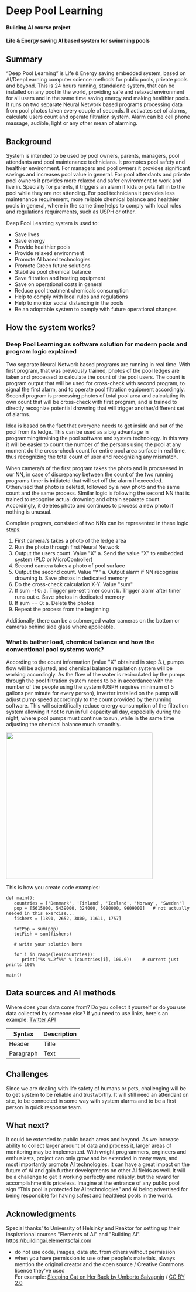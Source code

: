 # Deep Pool Learning
#### Building AI course project
#### Life & Energy saving AI based system for swimming pools

## Summary

“Deep Pool Learning” is Life & Energy saving embedded system, based on AI/DeepLearning computer science methods for public pools, private pools and beyond. This is 24 hours running, standalone system, that can be installed on any pool in the world, providing safe and relaxed environment for all users and in the same time saving energy and making healthier pools. It runs on two separate Neural Network based programs processing data from pool photos taken every couple of seconds. It activates set of alarms, calculate users count and operate filtration system. Alarm can be cell phone massage, audible, light or any other mean of alarming.


## Background

System is intended to be used by pool owners, parents, managers, pool attendants and pool maintenance technicians. It promotes pool safety and healthier environment. For managers and pool owners it provides significant savings and increases pool value in general. For pool attendants and private pool owners it provides more relaxed and safer environment to work and live in. Specially for parents, it triggers an alarm if kids or pets fall in to the pool while they are not attending. For pool technicians it provides less maintenance requirement, more reliable chemical balance and  healthier pools in general, where in the same time helps to comply with local rules and regulations requirements, such as USPH or other.

Deep Pool Learning system is used to:
* Save lives
* Save energy 
* Provide healthier pools
* Provide relaxed environment
* Promote AI based technologies
* Promote Green future solutions
* Stabilize pool chemical balance
* Save filtration and heating  equipment
* Save on operational costs in general
* Reduce pool treatment chemicals consumption
* Help to comply with local rules and regulations
* Help to monitor social distancing in the pools
* Be an adoptable system to comply with future operational changes   


## How the system works?

### Deep Pool Learning as software solution for modern pools and program logic explained
Two separate Neural Network based programs are running in real time. 
With first program, that was previously trained, photos of the pool ledges are taken and processed to calculate the count of the pool users. The count is program output that will be used for cross-check with second program, to signal the first alarm, and to operate pool filtration equipment accordingly.
Second program is processing photos of total pool area and calculating its own count that will be cross-check with first program, and is trained to directly recognize potential drowning that will trigger another/different set of alarms.

Idea is based on the fact that everyone needs to get inside and out of the pool from its ledge. This can be used as a big advantage in programming/training the pool software and system technology. In this way it will be easier to count the number of the persons using the pool at any moment do the cross-check count for entire pool area surface in real time, thus recognizing the total count of user and recognizing any mismatch. 

When camera/s of the first program takes the photo and is procseesed in our NN, in case of discrepancy between the count of the two running programs timer is initiatetd that will set off the alarm if exceeded. Othervised that photo is deleted, followed by a new photo and the same count and the same process.
SImilar logic is following the second NN that is trained to recognise actual drowning and obtain separate count. Accordingly, it deletes photo and continues to process a new photo if nothing is unusual.

Complete program, consisted of two NNs can be represented in these logic steps:
   1.	First camera/s takes a photo of the ledge area
   2.	Run the photo through first Neural Network
   3.	Output the users count. Value "X"
      a. Send the value "X" to embedded system (PLC or MicroController)
   4.	Second camera takes a photo of pool surface
   5.	Output the second count. Value "Y"
   	a. Output alarm if NN recognise drowning
      b. Save photos in dedicated memory
   6.	Do the cross-check calculation X-Y. Value "sum"
   7.	If sum =! 0:
      a.	Trigger pre-set timer count
      b.	Trigger alarm after timer runs out
      c.	Save photos in dedicated memory
   8.	If sum == 0:
      a.	Delete the photos
   9.	Repeat the process from the beginning

Additionally, there can be a submerged water cameras on the bottom or cameras behind side glass where applicable.

### What is bather load, chemical balance and how the conventional pool systems work?
According to the count information (value "X" obtained in step 3.), pumps flow will be adjusted, and chemical balance regulation system will be working accordingly. As the flow of the water is recirculated by the pumps through the pool filtration system needs to be in accordance with the number of the people using the system (USPH requires minimum of 5 gallons per minute for every person), inverter installed on the pump will adjust pump speed accordingly to the count provided by the running software. This will scientifically reduce energy consumption of the filtration system allowing it not to run in full capacity all day, especially during the night, where pool pumps must continue to run, while in the same time adjusting the chemical balance much smoothly.


<img src="https://www.wowamazing.com/wp-content/uploads/2015/08/ce95100000000000.jpg" width="400">

This is how you create code examples:
```
def main():
   countries = ['Denmark', 'Finland', 'Iceland', 'Norway', 'Sweden']
   pop = [5615000, 5439000, 324000, 5080000, 9609000]   # not actually needed in this exercise...
   fishers = [1891, 2652, 3800, 11611, 1757]

   totPop = sum(pop)
   totFish = sum(fishers)

   # write your solution here

   for i in range(len(countries)):
      print("%s %.2f%%" % (countries[i], 100.0))    # current just prints 100%

main()
```


## Data sources and AI methods
Where does your data come from? Do you collect it yourself or do you use data collected by someone else?
If you need to use links, here's an example:
[Twitter API](https://developer.twitter.com/en/docs)

| Syntax      | Description |
| ----------- | ----------- |
| Header      | Title       |
| Paragraph   | Text        |

## Challenges

Since we are dealing with life safety of humans or pets, challenging will be to get system to be reliable and trustworthy. It will still need an attendant on site, to be connected in some way with system alarms and to be a first person in quick response team.

## What next?

It could be extended to public beach areas and beyond. As we increase ability to collect larger amount of data and process it, larger areas of monitoring may be implemented.
With wright programmers, engineers and enthusiasts, project can only grow and be extended in many ways, and most importantly promote AI technologies. It can have a great impact on the future of AI and gain further developments on other AI fields as well. It will be a challenge to get it working perfectly and reliably, but the revard for accomplishment is priceless. Imagine at the entrance of any public pool sign “This pool is protected by AI technologies” and AI being advertised for being responsible for having safest and healthiest pools in the world.


## Acknowledgments

Special thanks' to University of Helsinky and Reaktor for setting up their inspirational courses "Elements of AI" and "Building AI". https://buildingai.elementsofai.com
* do not use code, images, data etc. from others without permission
* when you have permission to use other people's materials, always mention the original creator and the open source / Creative Commons licence they've used
  <br>For example: [Sleeping Cat on Her Back by Umberto Salvagnin](https://commons.wikimedia.org/wiki/File:Sleeping_cat_on_her_back.jpg#filelinks) / [CC BY 2.0](https://creativecommons.org/licenses/by/2.0)
